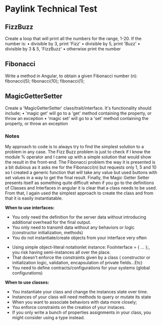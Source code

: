 # Paylink Technical Test


## FizzBuzz

Create a loop that will print all the numbers for the range, 1-20. If the number is:
• divisible by 3, print 'Fizz'
• divisible by 5, print 'Buzz'
• divisible by 3 & 5, 'FizzBuzz'
• otherwise print the number

## Fibonacci
Write a method in Angular, to obtain a given Fibonacci number (n): fibonacci(5);
fibonacci(10);
fibonacci(1);

## MagicGetterSetter
Create a 'MagicGetterSetter' class/trait/interface. It's functionality should include;
• 'magic get' will go to a 'get' method containing the property, or throw an exception
• 'magic set' will go to a 'set' method containing the property, or throw an exception

### Notes

My approach to code is to always try to find the simplest solution to a problem in any case.
The Fizz Buzz problem is just to check if I know the module % operator and I came up with a simple solution that would show the result in the front-end.
The Fibonacci problem the way it is presented is a bit dubious as it asks me for the Fibonacci(n) but requests only 1, 5 and 10 so I created a generic function that will take any value but used buttons with set values in a way to get the final result.
Finally, the Magic Getter Setter presents itself as something quite difficult when if you go to the definitions of Classes and Interfaces in angular it is clear that a class needs to be used. From that, I again used the simplest approach to create the class and from that it is easily instantiatable.

**When to use interfaces:**

- You only need the definition for the server data without introducing additional overhead for the final output.
- You only need to transmit data without any behaviors or logic (constructor initialization, methods)
- You do not instantiate/create objects from your interface very often
 * Using simple object-literal notationlet instance: FooInterface = { ... };, you risk having semi-instances all over the place.
 * That doesn't enforce the constraints given by a class ( constructor or initialization logic, validation, encapsulation of private fields...Etc)
 * You need to define contracts/configurations for your systems (global configurations)


**When to use classes:**

- You instantiate your class and change the instances state over time.
- Instances of your class will need methods to query or mutate its state
- When you want to associate behaviors with data more closely;
- You enforce constraints on the creation of your instaces.
- If you only write a bunch of properties assignments in your class, you might consider using a type instead.

